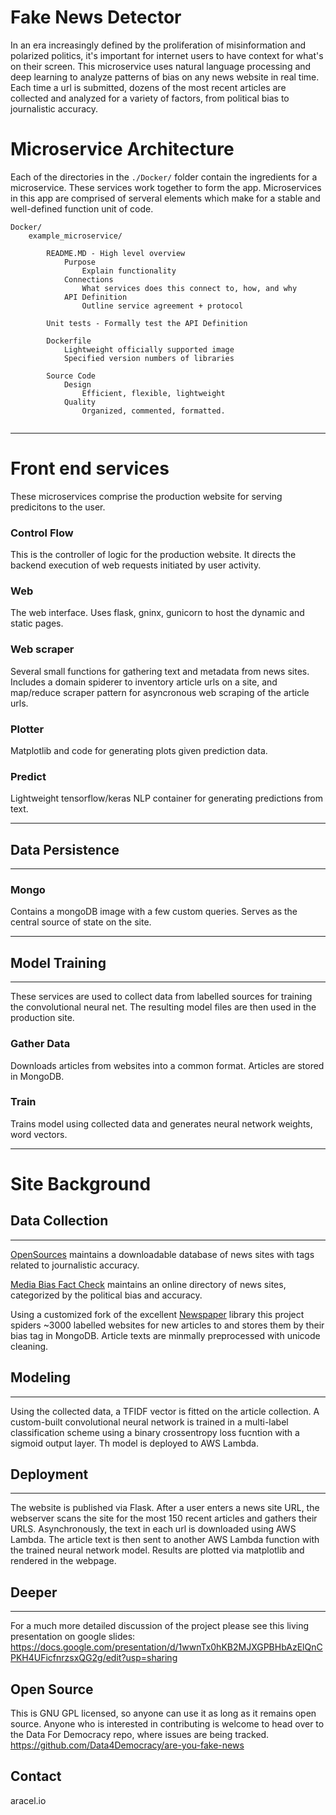 # Fake News Detector

In an era increasingly defined by the proliferation of misinformation and polarized politics, it's important for internet users to have context for what's on their screen. This microservice uses natural language processing and deep learning to analyze patterns of bias on any news website in real time. Each time a url is submitted, dozens of the most recent articles are collected and analyzed for a variety of factors, from political bias to journalistic accuracy.

# Microservice Architecture

Each of the directories in the `./Docker/` folder contain the ingredients for a microservice. These services work together to form the app. Microservices in this app are comprised of serveral elements which make for a stable and well-defined function unit of code.

```
Docker/
    example_microservice/

        README.MD - High level overview
            Purpose
                Explain functionality
            Connections
                What services does this connect to, how, and why
            API Definition
                Outline service agreement + protocol

        Unit tests - Formally test the API Definition

        Dockerfile
            Lightweight officially supported image
            Specified version numbers of libraries

        Source Code
            Design
                Efficient, flexible, lightweight
            Quality
                Organized, commented, formatted.


```

---

# Front end services

These microservices comprise the production website for serving predicitons to the user.

### Control Flow

This is the controller of logic for the production website. It directs the backend execution of web requests initiated by user activity.

### Web

The web interface. Uses flask, gninx, gunicorn to host the dynamic and static pages.

### Web scraper

Several small functions for gathering text and metadata from news sites. Includes a domain spiderer to inventory article urls on a site, and map/reduce scraper pattern for asyncronous web scraping of the article urls.

### Plotter

Matplotlib and code for generating plots given prediction data.

### Predict

Lightweight tensorflow/keras NLP container for generating predictions from text.

---

## Data Persistence

---

### Mongo

Contains a mongoDB image with a few custom queries. Serves as the central source of state on the site.

---

## Model Training

---

These services are used to collect data from labelled sources for training the convolutional neural net. The resulting model files are then used in the production site.

### Gather Data

Downloads articles from websites into a common format. Articles are stored in MongoDB.

### Train

Trains model using collected data and generates neural network weights, word vectors.

---

# Site Background

## Data Collection

---

[OpenSources](http://www.opensources.co/) maintains a downloadable database of news sites with tags related to journalistic accuracy.

[Media Bias Fact Check](https://mediabiasfactcheck.com/) maintains an online directory of news sites, categorized by the political bias and accuracy.

Using a customized fork of the excellent [Newspaper](https://github.com/codelucas/newspaper) library this project spiders ~3000 labelled websites for new articles to and stores them by their bias tag in MongoDB. Article texts are minmally preprocessed with unicode cleaning.

## Modeling

---

Using the collected data, a TFIDF vector is fitted on the article collection. A custom-built convolutional neural network is trained in a multi-label classification scheme using a binary crossentropy loss fucntion with a sigmoid output layer. Th model is deployed to AWS Lambda.

## Deployment

---

The website is published via Flask. After a user enters a news site URL, the webserver scans the site for the most 150 recent articles and gathers their URLS. Asynchronously, the text in each url is downloaded using AWS Lambda. The article text is then sent to another AWS Lambda function with the trained neural network model. Results are plotted via matplotlib and rendered in the webpage.

## Deeper

---

For a much more detailed discussion of the project please see this living presentation on google slides: https://docs.google.com/presentation/d/1wwnTx0hKB2MJXGPBHbAzElQnCPKH4UFicfnrzsxQG2g/edit?usp=sharing

## Open Source

This is GNU GPL licensed, so anyone can use it as long as it remains open source.
Anyone who is interested in contributing is welcome to head over to the Data For Democracy repo, where issues are being tracked.
https://github.com/Data4Democracy/are-you-fake-news

## Contact

aracel.io
